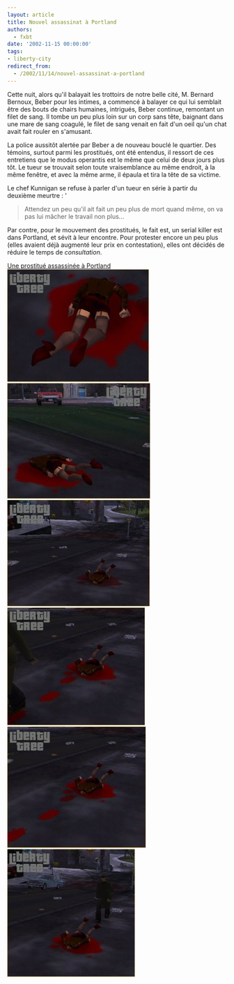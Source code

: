 ```yaml
---
layout: article
title: Nouvel assassinat à Portland
authors:
  - fxbt
date: '2002-11-15 00:00:00'
tags:
- liberty-city
redirect_from:
  - /2002/11/14/nouvel-assassinat-a-portland
---
```


Cette nuit, alors qu'il balayait les trottoirs de notre belle cité, M. Bernard Bernoux, Beber pour les intimes, a commencé à balayer ce qui lui semblait être des bouts de chairs humaines, intrigués, Beber continue, remontant un filet de sang. Il tombe un peu plus loin sur un corp sans tête, baignant dans une mare de sang coagulé, le filet de sang venait en fait d'un oeil qu'un chat avait fait rouler en s'amusant.

La police aussitôt alertée par Beber a de nouveau bouclé le quartier. Des témoins, surtout parmi les prostitués, ont été entendus, il ressort de ces entretiens que le modus operantis est le même que celui de deux jours plus tôt. Le tueur se trouvait selon toute vraisemblance au même endroit, à la même fenêtre, et avec la même arme, il épaula et tira la tête de sa victime.

Le chef Kunnigan se refuse à parler d'un tueur en série à partir du deuxième meurtre : '

> Attendez un peu qu'il ait fait un peu plus de mort quand même, on va pas lui mâcher le travail non plus...

Par contre, pour le mouvement des prostitués, le fait est, un serial killer est dans Portland, et sévit à leur encontre. Pour protester encore un peu plus (elles avaient déjà augmenté leur prix en contestation), elles ont décidés de réduire le temps de _consultation_.

[Une prostitué assassinée à Portland](/2002/11/13/une-prostitue-assassinee-a-portland/)
![](/content/images/v1/user21/portland_b_1.jpg)
![](/content/images/v1/user21/portland_b_2.jpg)
![](/content/images/v1/user21/portland_b_6.jpg)
![](/content/images/v1/user21/portland_b_4.jpg)
![](/content/images/v1/user21/portland_b_5.jpg)
![](/content/images/v1/user21/portland_b_3.jpg)